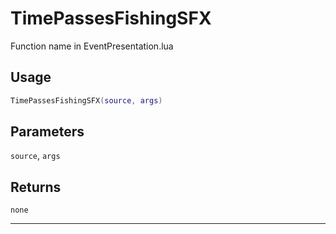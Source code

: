 # TimePassesFishingSFX
Function name in EventPresentation.lua
## Usage
```lua
TimePassesFishingSFX(source, args)
```
## Parameters
`source`, `args`
## Returns
`none`

---